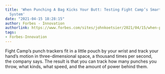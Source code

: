 ```yaml
---
title: 'When Punching A Bag Kicks Your Butt: Testing Fight Camp’s Smart Boxing Fitness
  System'
date: "2021-04-15 18:28:15"
author: Forbes - Innovation
authorlink: https://www.forbes.com/sites/johnkoetsier/2021/04/15/when-punching-a-bag-kicks-your-butt-testing-fight-camps-smart-boxing-fitness-system/
tags:
- Forbes-Innovation
---
```

Fight Camp’s punch trackers fit in a little pouch by your wrist and track your hand’s motion in three-dimensional space, a thousand times per second, the company says. The result is that you can track how many punches you throw, what kinds, what speed, and the amount of power behind them.